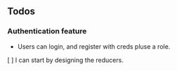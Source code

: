 ## Todos

### Authentication feature
- Users can login, and register with creds pluse a role.

[ ] I can start by designing the reducers.


